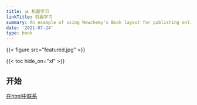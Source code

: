 ```yaml
---
title: 📊 机器学习
linkTitle: 机器学习
summary: An example of using Wowchemy's Book layout for publishing online courses.
date: '2021-07-24'
type: book
---
```


{{< figure src="featured.jpg" >}}

{{< toc hide_on="xl" >}}

## 开始

[在html中联系](0001.html)

